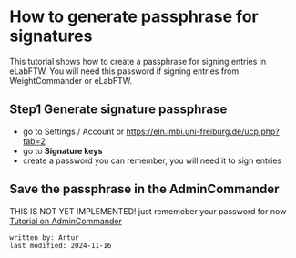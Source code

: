 # How to generate passphrase for signatures
This tutorial shows how to create a passphrase for signing entries in eLabFTW.
You will need this password if signing entries from WeightCommander or eLabFTW.

## Step1 Generate signature passphrase
- go to Settings / Account or <https://eln.imbi.uni-freiburg.de/ucp.php?tab=2>
- go to **Signature keys**
- create a password you can remember, you will need it to sign entries

## Save the passphrase in the AdminCommander
THIS IS NOT YET IMPLEMENTED! just rememeber your password for now
[Tutorial on AdminCommander](../gui_documentation/AdminCommander.md#enter-api-key-for-elabftw)

~~~~
written by: Artur
last modified: 2024-11-16
~~~~